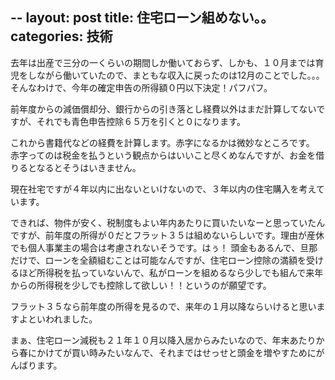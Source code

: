 --
layout: post
title: 住宅ローン組めない。。
categories: 技術
--

去年は出産で三分の一くらいの期間しか働いておらず、しかも、１０月までは育児をしながら働いていたので、まともな収入に戻ったのは12月のことでした。。。
そんなわけで、今年の確定申告の所得額０円以下決定！パフパフ。

前年度からの減価償却分、銀行からの引き落とし経費以外はまだ計算してないですが、それでも青色申告控除６５万を引くと０になります。

これから書籍代などの経費を計算します。赤字になるかは微妙なところです。
赤字ってのは税金を払うという観点からはいいこと尽くめなんですが、お金を借りるとなるとそうはいきません。

現在社宅ですが４年以内に出ないといけないので、３年以内の住宅購入を考えています。

できれば、物件が安く、税制度もよい年内あたりに買いたいなーと思っていたんですが、前年度の所得が０だとフラット３５は組めないらしいです。理由が産休でも個人事業主の場合は考慮されないそうです。はぅ！
頭金もあるんで、旦那だけで、ローンを全額組むことは可能なんですが、住宅ローン控除の満額を受けるほど所得税を払っていないんで、私がローンを組めるなら少しでも組んで来年からの所得税を少しでも控除して欲しい！！というのが願望です。

フラット３５なら前年度の所得を見るので、来年の１月以降ならいけると思いますよといわれました。

まぁ、住宅ローン減税も２１年１０月以降入居からみたいなので、年末あたりから春にかけてが買い時みたいなんで、それまではせっせと頭金を増やすためにがんばります。
